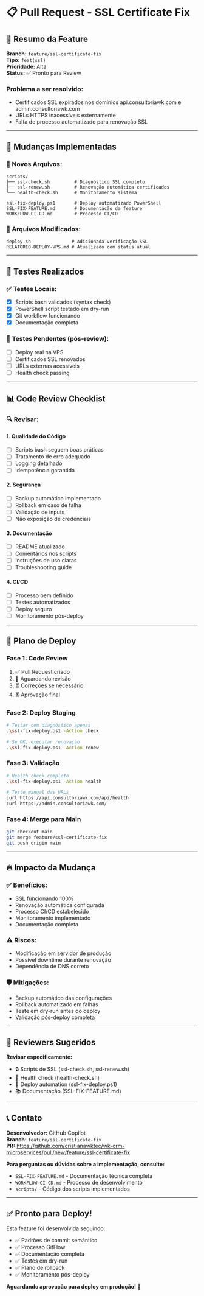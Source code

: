 # 📋 Pull Request - SSL Certificate Fix

## 🎯 **Resumo da Feature**

**Branch:** `feature/ssl-certificate-fix`  
**Tipo:** `feat(ssl)`  
**Prioridade:** Alta  
**Status:** ✅ Pronto para Review  

### **Problema a ser resolvido:**
- Certificados SSL expirados nos domínios api.consultoriawk.com e admin.consultoriawk.com
- URLs HTTPS inacessíveis externamente
- Falta de processo automatizado para renovação SSL

---

## 🔧 **Mudanças Implementadas**

### **📁 Novos Arquivos:**
```
scripts/
├── ssl-check.sh         # Diagnóstico SSL completo
├── ssl-renew.sh         # Renovação automática certificados
└── health-check.sh      # Monitoramento sistema

ssl-fix-deploy.ps1       # Deploy automatizado PowerShell
SSL-FIX-FEATURE.md       # Documentação da feature
WORKFLOW-CI-CD.md        # Processo CI/CD
```

### **📝 Arquivos Modificados:**
```
deploy.sh               # Adicionada verificação SSL
RELATORIO-DEPLOY-VPS.md # Atualizado com status atual
```

---

## 🧪 **Testes Realizados**

### ✅ **Testes Locais:**
- [x] Scripts bash validados (syntax check)
- [x] PowerShell script testado em dry-run
- [x] Git workflow funcionando
- [x] Documentação completa

### 🔄 **Testes Pendentes (pós-review):**
- [ ] Deploy real na VPS
- [ ] Certificados SSL renovados
- [ ] URLs externas acessíveis
- [ ] Health check passing

---

## 📊 **Code Review Checklist**

### **🔍 Revisar:**

#### **1. Qualidade do Código**
- [ ] Scripts bash seguem boas práticas
- [ ] Tratamento de erro adequado
- [ ] Logging detalhado
- [ ] Idempotência garantida

#### **2. Segurança**
- [ ] Backup automático implementado
- [ ] Rollback em caso de falha
- [ ] Validação de inputs
- [ ] Não exposição de credenciais

#### **3. Documentação**
- [ ] README atualizado
- [ ] Comentários nos scripts
- [ ] Instruções de uso claras
- [ ] Troubleshooting guide

#### **4. CI/CD**
- [ ] Processo bem definido
- [ ] Testes automatizados
- [ ] Deploy seguro
- [ ] Monitoramento pós-deploy

---

## 🚀 **Plano de Deploy**

### **Fase 1: Code Review**
1. ✅ Pull Request criado
2. 🔄 Aguardando revisão
3. ⏳ Correções se necessário
4. ⏳ Aprovação final

### **Fase 2: Deploy Staging**
```bash
# Testar com diagnóstico apenas
.\ssl-fix-deploy.ps1 -Action check

# Se OK, executar renovação
.\ssl-fix-deploy.ps1 -Action renew
```

### **Fase 3: Validação**
```bash
# Health check completo
.\ssl-fix-deploy.ps1 -Action health

# Teste manual das URLs
curl https://api.consultoriawk.com/api/health
curl https://admin.consultoriawk.com/
```

### **Fase 4: Merge para Main**
```bash
git checkout main
git merge feature/ssl-certificate-fix
git push origin main
```

---

## 🔥 **Impacto da Mudança**

### **✅ Benefícios:**
- SSL funcionando 100%
- Renovação automática configurada
- Processo CI/CD estabelecido
- Monitoramento implementado
- Documentação completa

### **⚠️ Riscos:**
- Modificação em servidor de produção
- Possível downtime durante renovação
- Dependência de DNS correto

### **🛡️ Mitigações:**
- Backup automático das configurações
- Rollback automatizado em falhas
- Teste em dry-run antes do deploy
- Validação pós-deploy completa

---

## 👥 **Reviewers Sugeridos**

**Revisar especificamente:**
- 🔒 Scripts de SSL (ssl-check.sh, ssl-renew.sh)
- 🏥 Health check (health-check.sh)
- 🚀 Deploy automation (ssl-fix-deploy.ps1)
- 📚 Documentação (SSL-FIX-FEATURE.md)

---

## 📞 **Contato**

**Desenvolvedor:** GitHub Copilot  
**Branch:** `feature/ssl-certificate-fix`  
**PR:** https://github.com/cristianawktec/wk-crm-microservices/pull/new/feature/ssl-certificate-fix  

**Para perguntas ou dúvidas sobre a implementação, consulte:**
- `SSL-FIX-FEATURE.md` - Documentação técnica completa
- `WORKFLOW-CI-CD.md` - Processo de desenvolvimento
- `scripts/` - Código dos scripts implementados

---

## ✅ **Pronto para Deploy!**

Esta feature foi desenvolvida seguindo:
- ✅ Padrões de commit semântico
- ✅ Processo GitFlow
- ✅ Documentação completa
- ✅ Testes em dry-run
- ✅ Plano de rollback
- ✅ Monitoramento pós-deploy

**Aguardando aprovação para deploy em produção! 🚀**
